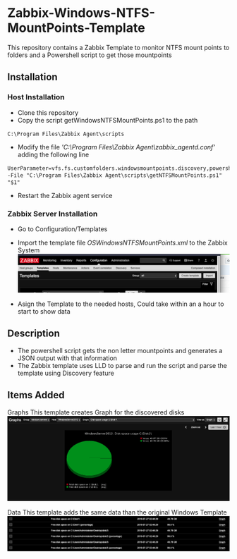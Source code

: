 # Zabbix-Windows-NTFS-MountPoints-Template

This repository contains a Zabbix Template to monitor NTFS mount points to folders and a Powershell script to get those mountpoints

## Installation

### Host Installation

* Clone this repository
* Copy the script getWindowsNTFSMountPoints.ps1 to the path
```
C:\Program Files\Zabbix Agent\scripts
```
* Modify the file *'C:\Program Files\Zabbix Agent\zabbix_agentd.conf'* adding the following line
```
UserParameter=vfs.fs.customfolders.windowsmountpoints.discovery,powershell -File "C:\Program Files\Zabbix Agent\scripts\getNTFSMountPoints.ps1" "$1"
```
* Restart the Zabbix agent service

### Zabbix Server Installation

* Go to Configuration/Templates 
* Import the template file *OSWindowsNTFSMountPoints.xml* to the Zabbix System
![Import Template](images/importTemplate.png?raw=true "Title")

* Asign the Template to the needed hosts, Could take within an a hour to start to show data

## Description

* The powershell script gets the non letter mountpoints and generates a JSON output with that information
* The Zabbix template uses LLD to parse and run the script and parse the template using Discovery feature


## Items Added

Graphs
This template creates Graph for the discovered disks
![Graphs](images/graphTemplate.png?raw=true "Title")

Data
This template adds the same data than the original Windows Template 
![Data](images/data.png?raw=true "Title")
